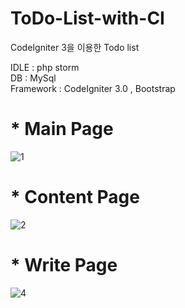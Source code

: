 # ToDo-List-with-CI
CodeIgniter 3을 이용한 Todo list

IDLE : php storm
</br>
DB : MySql
</br>
Framework : CodeIgniter 3.0 , Bootstrap

<h1>* Main Page</h1>

![1](https://user-images.githubusercontent.com/67559886/95013280-45196100-067a-11eb-935f-06f19d024324.PNG)

<h1>* Content Page</h1>

![2](https://user-images.githubusercontent.com/67559886/95013281-464a8e00-067a-11eb-98c7-b6d85050cbed.PNG)

<h1>* Write Page</h1>

![4](https://user-images.githubusercontent.com/67559886/95013444-44cd9580-067b-11eb-874c-0874cf242e85.PNG)
